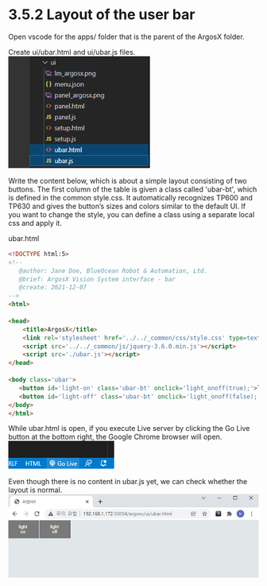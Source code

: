 # 3.5.2 Layout of the user bar

Open vscode for the apps/ folder that is the parent of the ArgosX folder.

Create ui/ubar.html and ui/ubar.js files.
<br>![](../../_assets/image_57.png)

Write the content below, which is about a simple layout consisting of two buttons. The first column of the table is given a class called 'ubar-bt', which is defined in the common style.css. It automatically recognizes TP600 and TP630 and gives the button’s sizes and colors similar to the default UI. If you want to change the style, you can define a class using a separate local css and apply it.

ubar.html
``` html
<!DOCTYPE html:5>
<!--
   @author: Jane Doe, BlueOcean Robot & Automation, Ltd.
   @brief: ArgosX Vision System interface - bar
   @create: 2021-12-07
-->
<html>
  
<head>
    <title>ArgosX</title>
    <link rel='stylesheet' href='../../_common/css/style.css' type=text/css rel=stylesheet>
    <script src='../../_common/js/jquery-3.6.0.min.js'></script>
    <script src='./ubar.js'></script>
</head>
  
<body class='ubar'>
   <button id='light-on' class='ubar-bt' onclick='light_onoff(true);'>light<br>on</button>
   <button id='light-off' class='ubar-bt' onclick='light_onoff(false);'>light<br>off</button>
</body>
</html>
```

While ubar.html is open, if you execute Live server by clicking the Go Live button at the bottom right, the Google Chrome browser will open.
<br>![](../../_assets/image_58.png)




Even though there is no content in ubar.js yet, we can check whether the layout is normal.
<br>![](../../_assets/image_59.png)